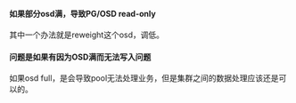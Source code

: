 #### 如果部分osd满，导致PG/OSD read-only
其中一个办法就是reweight这个osd，调低。

#### 问题是如果有因为OSD满而无法写入问题
如果osd full，是会导致pool无法处理业务，但是集群之间的数据处理应该还是可以的。
